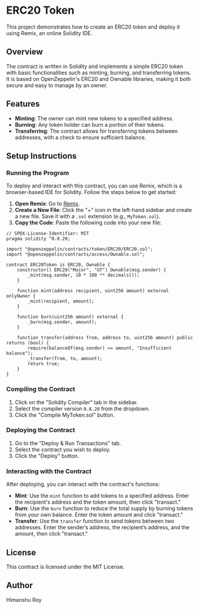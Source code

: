 # ERC20 Token

This project demonstrates how to create an ERC20 token and deploy it using Remix, an online Solidity IDE.

## Overview

The contract is written in Solidity and implements a simple ERC20 token with basic functionalities such as minting, burning, and transferring tokens. It is based on OpenZeppelin's ERC20 and Ownable libraries, making it both secure and easy to manage by an owner.

## Features

- **Minting**: The owner can mint new tokens to a specified address.
- **Burning**: Any token holder can burn a portion of their tokens.
- **Transferring**: The contract allows for transferring tokens between addresses, with a check to ensure sufficient balance.

## Setup Instructions

### Running the Program

To deploy and interact with this contract, you can use Remix, which is a browser-based IDE for Solidity. Follow the steps below to get started:

1. **Open Remix**: Go to [Remix](https://remix.ethereum.org/).
2. **Create a New File**: Click the "+" icon in the left-hand sidebar and create a new file. Save it with a `.sol` extension (e.g., `MyToken.sol`).
3. **Copy the Code**: Paste the following code into your new file:

```solidity
// SPDX-License-Identifier: MIT
pragma solidity ^0.8.20;

import "@openzeppelin/contracts/token/ERC20/ERC20.sol";
import "@openzeppelin/contracts/access/Ownable.sol";

contract ERC20Token is ERC20, Ownable {
    constructor() ERC20("Major", "GT") Ownable(msg.sender) {
        _mint(msg.sender, 10 * 100 ** decimals());
    }

    function mint(address recipient, uint256 amount) external onlyOwner {
        _mint(recipient, amount);
    }

    function burn(uint256 amount) external {
        _burn(msg.sender, amount);
    }

    function transfer(address from, address to, uint256 amount) public returns (bool) {
        require(balanceOf(msg.sender) >= amount, "Insufficient balance");
        _transfer(from, to, amount);
        return true;
    }
}
```

### Compiling the Contract

1. Click on the "Solidity Compiler" tab in the sidebar.
2. Select the compiler version `0.8.20` from the dropdown.
3. Click the "Compile MyToken.sol" button.

### Deploying the Contract

1. Go to the "Deploy & Run Transactions" tab.
2. Select the contract you wish to deploy.
3. Click the "Deploy" button.

### Interacting with the Contract

After deploying, you can interact with the contract's functions:

- **Mint**: Use the `mint` function to add tokens to a specified address. Enter the recipient's address and the token amount, then click "transact."
- **Burn**: Use the `burn` function to reduce the total supply by burning tokens from your own balance. Enter the token amount and click "transact."
- **Transfer**: Use the `transfer` function to send tokens between two addresses. Enter the sender’s address, the recipient’s address, and the amount, then click "transact."

## License

This contract is licensed under the MIT License.

## Author

Himanshu Roy
